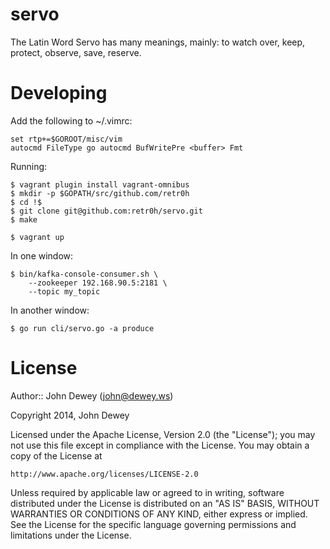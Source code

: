 servo
=====

The Latin Word Servo has many meanings, mainly: to watch over, keep, protect, observe, save, reserve.

Developing
==========

Add the following to ~/.vimrc:

    set rtp+=$GOROOT/misc/vim
    autocmd FileType go autocmd BufWritePre <buffer> Fmt

Running:

    $ vagrant plugin install vagrant-omnibus
    $ mkdir -p $GOPATH/src/github.com/retr0h
    $ cd !$
    $ git clone git@github.com:retr0h/servo.git
    $ make

    $ vagrant up

In one window:

    $ bin/kafka-console-consumer.sh \
        --zookeeper 192.168.90.5:2181 \
        --topic my_topic

In another window:

    $ go run cli/servo.go -a produce

License
=======

Author:: John Dewey (<john@dewey.ws>)

Copyright 2014, John Dewey

Licensed under the Apache License, Version 2.0 (the "License");
you may not use this file except in compliance with the License.
You may obtain a copy of the License at

    http://www.apache.org/licenses/LICENSE-2.0

Unless required by applicable law or agreed to in writing, software
distributed under the License is distributed on an "AS IS" BASIS,
WITHOUT WARRANTIES OR CONDITIONS OF ANY KIND, either express or implied.
See the License for the specific language governing permissions and
limitations under the License.
